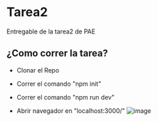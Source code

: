 # Tarea2

Entregable de la tarea2 de PAE

## ¿Como correr la tarea?

- Clonar el Repo
- Correr el comando "npm init"
- Correr el comando "npm run dev"

- Abrir navegador en "localhost:3000/"
![image](https://github.com/EdsonGonzalez01/TareasPAE2023/assets/43611650/c1c1675c-ec06-477c-b55a-53c85522abcb)

